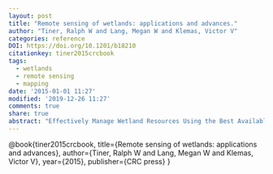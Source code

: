 ```yaml
---
layout: post
title: "Remote sensing of wetlands: applications and advances."
author: "Tiner, Ralph W and Lang, Megan W and Klemas, Victor V"
categories: reference
DOI: https://doi.org/10.1201/b18210
citationkey: tiner2015crcbook
tags:
  - wetlands
  - remote sensing
  - mapping
date: '2015-01-01 11:27'
modified: '2019-12-26 11:27'
comments: true
share: true
abstract: "Effectively Manage Wetland Resources Using the Best Available Remote Sensing Techniques Utilizing top scientists in the wetland classification and mapping field, Remote Sensing of Wetlands: Applications and Advances covers the rapidly changing landscape of wetlands and describes the latest advances in remote sensing that have taken place."
---
```

@book{tiner2015crcbook,
  title={Remote sensing of wetlands: applications and advances},
  author={Tiner, Ralph W and Lang, Megan W and Klemas, Victor V},
  year={2015},
  publisher={CRC press}
}
